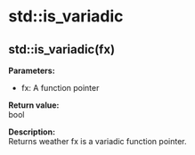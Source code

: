 # std::is_variadic

## std::is_variadic(fx)
**Parameters:**
* fx: A function pointer

**Return value:**  
bool

**Description:**  
Returns weather fx is a variadic function pointer.
